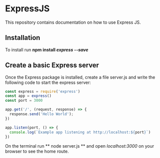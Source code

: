# ExpressJS
This repository contains documentation on how to use Express JS. 

## Installation
To install run **npm install *express --save***

## Create a basic Express server
Once the Express package is installed, create a file server.js and write the following code to start the express server:

```server.js
const express = require('express')
const app = express()
const port = 3000

app.get('/', (request, response) => {
  response.send('Hello World');
})

app.listen(port, () => {
  console.log(`Example app listening at http://localhost:${port}`)
})
```
On the terminal run ** node server.js ** and open *localhost:3000* on your browser to see the home route.

